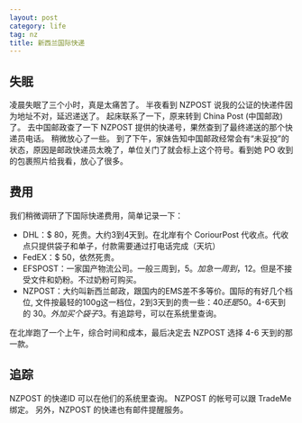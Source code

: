 ```yaml
---
layout: post
category: life
tag: nz
title: 新西兰国际快递
---
```


## 失眠

凌晨失眠了三个小时，真是太痛苦了。
半夜看到 NZPOST 说我的公证的快递件因为地址不对，延迟递送了。
起床联系了一下，原来转到 China Post (中国邮政) 了。
去中国邮政查了一下 NZPOST 提供的快递号，果然查到了最终递送的那个快递员电话。
稍微放心了一些。
到了下午，家妹告知中国邮政经常会有“未妥投”的状态，原因是邮政快递员太晚了，单位关门了就会标上这个符号。看到她 PO 收到的包裹照片给我看，放心了很多。

## 费用

我们稍微调研了下国际快递费用，简单记录一下：

- DHL：$ 80，死贵。大约3到4天到。在北岸有个 CoriourPost 代收点。代收点只提供袋子和单子，付款需要通过打电话完成（天坑）
- FedEX：$ 50，依然死贵。
- EFSPOST：一家国产物流公司。一般三周到，5$。加急一周到，12$。但是不接受文件和奶粉。不过奶粉可购买。
- NZPOST：大约叫新西兰邮政，跟国内的EMS差不多等价。国际的有好几个档位, 文件按最轻的100g这一档位，2到3天到的贵一些：40$还是50$。4-6天到的 30$。外加买个袋子 3$。有追踪号，可以在系统里查询。

在北岸跑了一个上午，综合时间和成本，最后决定去 NZPOST 选择 4-6 天到的那一款。

## 追踪

NZPOST 的快递ID 可以在他们的系统里查询。
NZPOST 的帐号可以跟 TradeMe 绑定。
另外，NZPOST 的快递也有邮件提醒服务。
